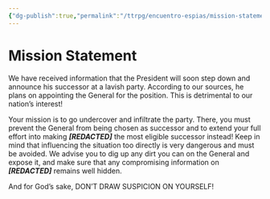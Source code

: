 ```yaml
---
{"dg-publish":true,"permalink":"/ttrpg/encuentro-espias/mission-statement/","pinned":true,"tags":["TTRPG/Games/EE"]}
---
```


# Mission Statement
We have received information that the President will soon step down and announce his successor at a lavish party. According to our sources, he plans on appointing the General for the position. This is detrimental to our nation’s interest!

Your mission is to go undercover and infiltrate the party. There, you must prevent the General from being chosen as successor and to extend your full effort into making ***[REDACTED]*** the most eligible successor instead! Keep in mind that influencing the situation too directly is very dangerous and must be avoided. We advise you to dig up any dirt you can on the General and expose it, and make sure that any compromising information on ***[REDACTED]*** remains well hidden.

And for God’s sake, DON’T DRAW SUSPICION ON YOURSELF!